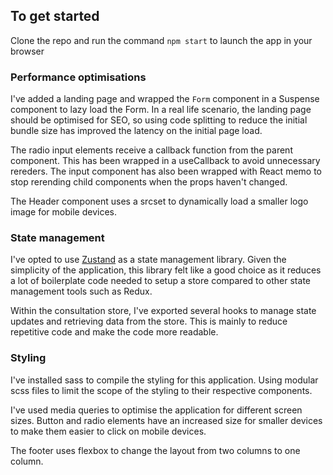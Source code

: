 ## To get started

Clone the repo and run the command `npm start` to launch the app in your browser

### Performance optimisations

I've added a landing page and wrapped the `Form` component in a Suspense component to lazy load the Form. In a real life scenario, the landing page should be optimised for SEO, so using code splitting to reduce the initial bundle size has improved the latency on the initial page load.

The radio input elements receive a callback function from the parent component. This has been wrapped in a useCallback to avoid unnecessary rereders. The input component has also been wrapped with React memo to stop rerending child components when the props haven't changed.

The Header component uses a srcset to dynamically load a smaller logo image for mobile devices.

### State management

I've opted to use [Zustand](https://zustand.docs.pmnd.rs/getting-started/introduction) as a state management library. Given the simplicity of the application, this library felt like a good choice as it reduces a lot of boilerplate code needed to setup a store compared to other state management tools such as Redux. 

Within the consultation store, I've exported several hooks to manage state updates and retrieving data from the store. This is mainly to reduce repetitive code and make the code more readable.

### Styling

I've installed sass to compile the styling for this application. Using modular scss files to limit the scope of the styling to their respective components.

I've used media queries to optimise the application for different screen sizes. Button and radio elements have an increased size for smaller devices to make them easier to click on mobile devices. 

The footer uses flexbox to change the layout from two columns to one column.